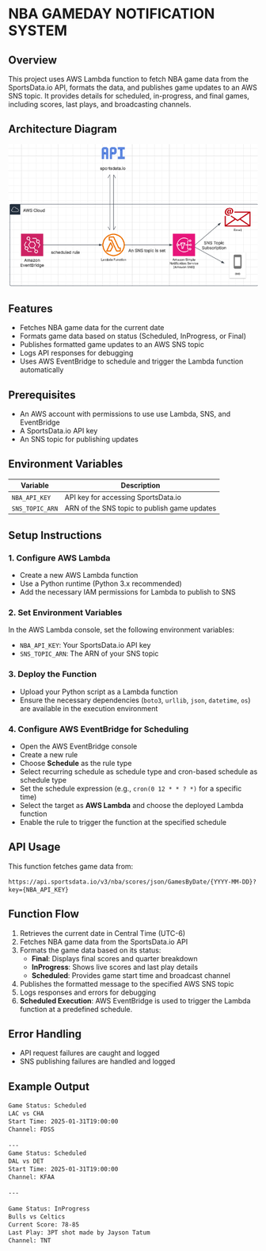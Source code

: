 # NBA GAMEDAY NOTIFICATION SYSTEM

## Overview

This project uses AWS Lambda function to fetch NBA game data from the SportsData.io API, formats the data, and publishes game updates to an AWS SNS topic. It provides details for scheduled, in-progress, and final games, including scores, last plays, and broadcasting channels.

## Architecture Diagram

![NBA Gameday Notification diagram](./images/snstopic.png)

## Features

- Fetches NBA game data for the current date
- Formats game data based on status (Scheduled, InProgress, or Final)
- Publishes formatted game updates to an AWS SNS topic
- Logs API responses for debugging
- Uses AWS EventBridge to schedule and trigger the Lambda function automatically

## Prerequisites

- An AWS account with permissions to use use Lambda, SNS, and EventBridge
- A SportsData.io API key
- An SNS topic for publishing updates

## Environment Variables

| Variable | Description |
|----------|-------------|
| `NBA_API_KEY` | API key for accessing SportsData.io |
| `SNS_TOPIC_ARN` | ARN of the SNS topic to publish game updates |

## Setup Instructions

### 1. Configure AWS Lambda

- Create a new AWS Lambda function
- Use a Python runtime (Python 3.x recommended)
- Add the necessary IAM permissions for Lambda to publish to SNS

### 2. Set Environment Variables

In the AWS Lambda console, set the following environment variables:

- `NBA_API_KEY`: Your SportsData.io API key
- `SNS_TOPIC_ARN`: The ARN of your SNS topic

### 3. Deploy the Function

- Upload your Python script as a Lambda function
- Ensure the necessary dependencies (`boto3`, `urllib`, `json`, `datetime`, `os`) are available in the execution environment

### 4. Configure AWS EventBridge for Scheduling

- Open the AWS EventBridge console
- Create a new rule
- Choose **Schedule** as the rule type
- Select recurring schedule as schedule type and cron-based schedule as schedule type
- Set the schedule expression (e.g., `cron(0 12 * * ? *)` for a specific time)
- Select the target as **AWS Lambda** and choose the deployed Lambda function
- Enable the rule to trigger the function at the specified schedule

## API Usage

This function fetches game data from:

```
https://api.sportsdata.io/v3/nba/scores/json/GamesByDate/{YYYY-MM-DD}?key={NBA_API_KEY}
```

## Function Flow

1. Retrieves the current date in Central Time (UTC-6)
2. Fetches NBA game data from the SportsData.io API
3. Formats the game data based on its status:
   - **Final**: Displays final scores and quarter breakdown
   - **InProgress**: Shows live scores and last play details
   - **Scheduled**: Provides game start time and broadcast channel
4. Publishes the formatted message to the specified AWS SNS topic
5. Logs responses and errors for debugging
6. **Scheduled Execution**: AWS EventBridge is used to trigger the Lambda function at a predefined schedule.

## Error Handling

- API request failures are caught and logged
- SNS publishing failures are handled and logged

## Example Output

```
Game Status: Scheduled
LAC vs CHA
Start Time: 2025-01-31T19:00:00
Channel: FDSS

---
Game Status: Scheduled
DAL vs DET
Start Time: 2025-01-31T19:00:00
Channel: KFAA

---

Game Status: InProgress
Bulls vs Celtics
Current Score: 78-85
Last Play: 3PT shot made by Jayson Tatum
Channel: TNT
```